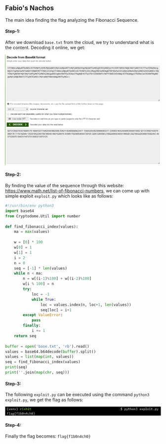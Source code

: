 ## Fabio's Nachos
The main idea finding the flag analyzing the Fibonacci Sequence.

#### Step-1:
After we download `base.txt` from the cloud, we try to understand what is the content. Decoding it online, we get:

<img src="Base64.png">

#### Step-2:
By finding the value of the sequence through this website: https://www.math.net/list-of-fibonacci-numbers, we can come up with simple exploit `exploit.py` which looks like as follows:

```py
#!/usr/bin/env python3
import base64
from Cryptodome.Util import number

def find_fibonacci_index(values):
    ma = max(values)

    w = [0] * 100
    w[0] = 1
    w[1] = 1
    i = 2
    n = 0
    seq = [-1] * len(values)
    while n < ma:
        n = w[(i-1)%100] + w[(i-2)%100]
        w[i % 100] = n
        try:
            loc = -1
            while True:
                loc = values.index(n, loc+1, len(values)) 
                seq[loc] = i+1
        except ValueError:
            pass
        finally:
            i += 1
    return seq

buffer = open('base.txt', 'rb').read()
values = base64.b64decode(buffer).split()
values = list(map(int, values))
seq = find_fibonacci_index(values)
print(seq)
print(''.join(map(chr, seq)))
```

#### Step-3:
The following `exploit.py` can be executed using the command `python3 exploit.py`, we get the flag as follows:

<img src="Flag.png">

#### Step-4:
Finally the flag becomes:
`flag{f1b0n4ch0}`